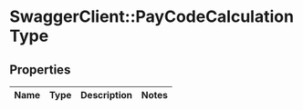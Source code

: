# SwaggerClient::PayCodeCalculationType

## Properties
Name | Type | Description | Notes
------------ | ------------- | ------------- | -------------

